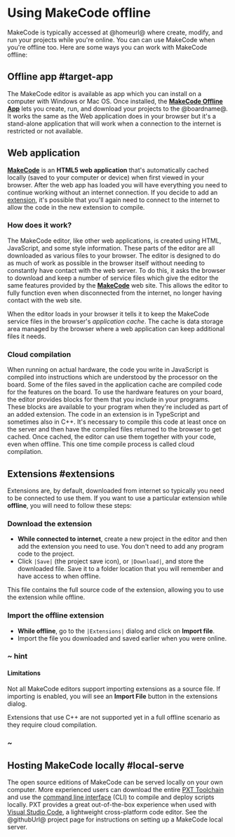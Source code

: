 # Using MakeCode offline

MakeCode is typically accessed at @homeurl@ where create, modify, and run your projects while you're online. You can can use  MakeCode when you're offline too. Here are some ways you can work with MakeCode offline:

## Offline app #target-app

The MakeCode editor is available as app which you can install on a computer with Windows or Mac OS. Once installed, the **[MakeCode Offline App](/offline-app)** lets you create, run, and download your projects to the @boardname@. It works the same as the Web application does in your browser but it's a stand-alone application that will work when a connection to the internet is restricted or not available.

## Web application

**[MakeCode](@homeurl@)** is an **HTML5 web application** that's automatically cached locally (saved to your computer or device) when first viewed in your browser. After the web app has loaded you will have everything you need to continue working without an internet connection. If you decide to add an [extension](/extensions), it's possible that you'll again need to connect to the internet to allow the code in the new extension to compile.

### How does it work?

The MakeCode editor, like other web applications, is created using HTML, JavaScript, and some style information. These parts of the editor are all downloaded as various files to your browser. The editor is designed to do as much of work as possible in the browser itself without needing to constantly have contact with the web server. To do this, it asks the browser to download and keep a number of service files which give the editor the same features provided by the **[MakeCode](@homeurl@)** web site. This allows the editor to fully function even when disconnected from the internet, no longer having contact with the web site.

When the editor loads in your browser it tells it to keep the MakeCode service files in the browser's _application cache_. The cache is data storage area managed by the browser where a web application can keep additional files it needs.

### Cloud compilation

When running on actual hardware, the code you write in JavaScript is compiled into instructions which are understood by the processor on the board. Some of the files saved in the application cache are compiled code for the features on the board. To use the hardware features on your board, the editor provides blocks for them that you include in your programs. These blocks are available to your program when they're included as part of an added extension. The code in an extension is in TypeScript and sometimes also in C++. It's necessary to compile this code at least once on the server and then have the compiled files returned to the browser to get cached. Once cached, the editor can use them together with your code, even when offline. This one time compile process is called cloud compilation.

## Extensions #extensions

Extensions are, by default, downloaded from internet so typically you need to be connected to use them. If you want to use a particular extension while **offline**, you will need to follow these steps:

### Download the extension

* **While connected to internet**, create a new project in the editor and then add the extension you need to use. You don't need to add any program code to the project.
* Click ``|Save|`` (the project save icon), or ``|Download|``, and store the downloaded file. Save it to a folder location that you will remember and have access to when offline.

This file contains the full source code of the extension, allowing you to use the extension while offline.

### Import the offline extension

* **While offline**, go to the ``|Extensions|`` dialog and click on **Import file**.
* Import the file you downloaded and saved earlier when you were online.

### ~ hint

#### Limitations

Not all MakeCode editors support importing extensions as a source file. If importing is enabled, you will see an **Import File** button in the extensions dialog.

Extensions that use C++ are not supported yet in a full offline scenario as they require cloud compilation.

### ~

## Hosting MakeCode locally #local-serve

The open source editions of MakeCode can be served locally on your own computer. More experienced users can download the entire [PXT Toolchain](https://github.com/microsoft/pxt) and use the [command line interface](/cli) (CLI) to compile and deploy scripts locally. PXT provides a great out-of-the-box experience when used with [Visual Studio Code](/code), a lightweight cross-platform code editor. See the @githubUrl@ project page for instructions on setting up a MakeCode local server.

